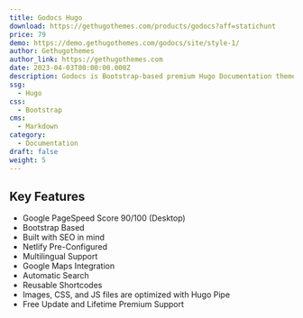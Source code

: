 ```yaml
---
title: Godocs Hugo
download: https://gethugothemes.com/products/godocs?aff=statichunt
price: 79
demo: https://demo.gethugothemes.com/godocs/site/style-1/
author: Gethugothemes
author_link: https://gethugothemes.com
date: 2023-04-03T00:00:00.000Z
description: Godocs is Bootstrap-based premium Hugo Documentation theme With 4 included layout
ssg:
  - Hugo
css:
  - Bootstrap
cms:
  - Markdown
category:
  - Documentation
draft: false
weight: 5
---
```


## Key Features

- Google PageSpeed Score 90/100 (Desktop)
- Bootstrap Based
- Built with SEO in mind
- Netlify Pre-Configured
- Multilingual Support
- Google Maps Integration
- Automatic Search
- Reusable Shortcodes
- Images, CSS, and JS files are optimized with Hugo Pipe
- Free Update and Lifetime Premium Support
